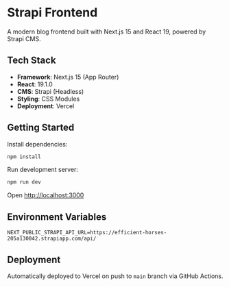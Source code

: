# Strapi Frontend

A modern blog frontend built with Next.js 15 and React 19, powered by Strapi CMS.

## Tech Stack

- **Framework**: Next.js 15 (App Router)
- **React**: 19.1.0
- **CMS**: Strapi (Headless)
- **Styling**: CSS Modules
- **Deployment**: Vercel

## Getting Started

Install dependencies:
```bash
npm install
```

Run development server:
```bash
npm run dev
```

Open [http://localhost:3000](http://localhost:3000)

## Environment Variables

```
NEXT_PUBLIC_STRAPI_API_URL=https://efficient-horses-205a130042.strapiapp.com/api/
```

## Deployment

Automatically deployed to Vercel on push to `main` branch via GitHub Actions.
